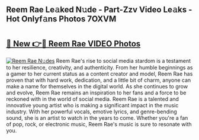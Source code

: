 ## Reem Rae Le𝚊ked N𝚞de - Part-Zzv Video Le𝚊ks - Hot Onlyf𝚊ns Photos 7OXVM

# <h2><a href="http://ac54857.deff.icu/?id=Reem+Rae">🔗 New 👉🔴 Reem Rae VIDEO Photos</a></h2>

[![Reem Rae N𝚞des](https://i.imgur.com/rIISA9y.gif)](http://ac54857.deff.icu/?id=Reem+Rae)
Reem Rae's rise to social media stardom is a testament to her resilience, creativity, and authenticity. From her humble beginnings as a gamer to her current status as a content creator and model, Reem Rae has proven that with hard work, dedication, and a little bit of charm, anyone can make a name for themselves in the digital world. As she continues to grow and evolve, Reem Rae remains an inspiration to her fans and a force to be reckoned with in the world of social media. Reem Rae is a talented and innovative young artist who is making a significant impact in the music industry. With her powerful vocals, emotive lyrics, and genre-bending sound, she is an artist to watch in the years to come. Whether you're a fan of pop, rock, or electronic music, Reem Rae's music is sure to resonate with you.
